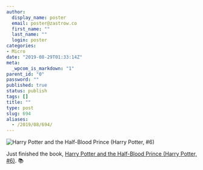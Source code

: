 ```yaml
---
author:
  display_name: poster
  email: poster@zastrow.co
  first_name: ""
  last_name: ""
  login: poster
categories:
- Micro
date: "2019-08-29T01:33:14Z"
meta:
  _wpcom_is_markdown: "1"
parent_id: "0"
password: ""
published: true
status: publish
tags: []
title: ""
type: post
slug: 694
aliases:
  - /2019/08/694/
---
```

<p><img src="https://i.gr-assets.com/images/S/compressed.photo.goodreads.com/books/1570236079l/27866485.jpg" alt="Harry Potter and the Half-Blood Prince (Harry Potter, #6)" /></p>

<p>Just finished the book, <a href="https://www.goodreads.com/review/show/2956243457?utm_medium=api&amp;utm_source=rss">Harry Potter and the Half-Blood Prince (Harry Potter, #6)</a>. 📚</p>
